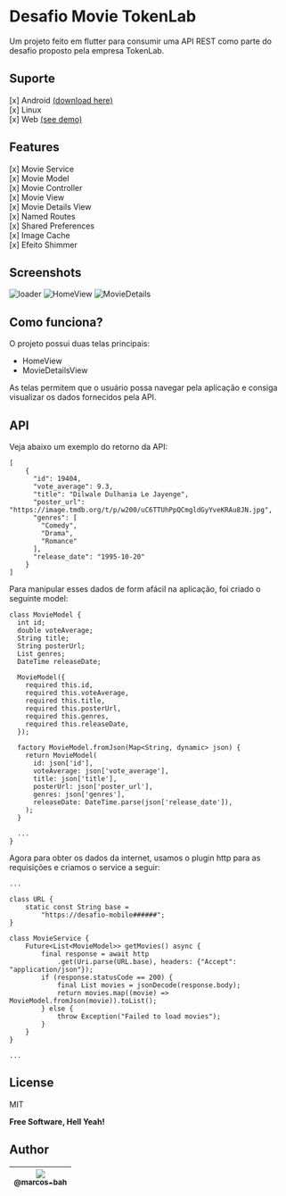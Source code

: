 # Desafio Movie TokenLab

Um projeto feito em flutter para consumir uma API REST como parte do desafio proposto pela empresa TokenLab.

## Suporte

[x] Android [(download here)](https://github.com/marcos-bah/desafio_movie_tokenlab/suites/4302938076/artifacts/112317294)  
[x] Linux  
[x] Web [(see demo)](https://marcos-bah.github.io/desafio_movie_tokenlab/#/)

## Features

[x] Movie Service  
[x] Movie Model  
[x] Movie Controller  
[x] Movie View  
[x] Movie Details View  
[x] Named Routes  
[x] Shared Preferences  
[x] Image Cache  
[x] Efeito Shimmer

## Screenshots

![loader](https://github.com/marcos-bah/desafio_movie_tokenlab/blob/main/docs/loader.png)
![HomeView](https://github.com/marcos-bah/desafio_movie_tokenlab/blob/main/docs/home.png)
![MovieDetails](https://github.com/marcos-bah/desafio_movie_tokenlab/blob/main/docs/details.png)

## Como funciona?

O projeto possui duas telas principais:

- HomeView
- MovieDetailsView

As telas permitem que o usuário possa navegar pela aplicação e consiga visualizar os dados fornecidos pela API.

## API

Veja abaixo um exemplo do retorno da API:

```
[
    {
      "id": 19404,
      "vote_average": 9.3,
      "title": "Dilwale Dulhania Le Jayenge",
      "poster_url": "https://image.tmdb.org/t/p/w200/uC6TTUhPpQCmgldGyYveKRAu8JN.jpg",
      "genres": [
        "Comedy",
        "Drama",
        "Romance"
      ],
      "release_date": "1995-10-20"
    }
]
```

Para manipular esses dados de form afácil na aplicação, foi criado o seguinte model:

```
class MovieModel {
  int id;
  double voteAverage;
  String title;
  String posterUrl;
  List genres;
  DateTime releaseDate;

  MovieModel({
    required this.id,
    required this.voteAverage,
    required this.title,
    required this.posterUrl,
    required this.genres,
    required this.releaseDate,
  });

  factory MovieModel.fromJson(Map<String, dynamic> json) {
    return MovieModel(
      id: json['id'],
      voteAverage: json['vote_average'],
      title: json['title'],
      posterUrl: json['poster_url'],
      genres: json['genres'],
      releaseDate: DateTime.parse(json['release_date']),
    );
  }

  ...
}
```

Agora para obter os dados da internet, usamos o plugin http para as requisições e criamos o service a seguir:

```
...

class URL {
    static const String base =
        "https://desafio-mobile######";
}

class MovieService {
    Future<List<MovieModel>> getMovies() async {
        final response = await http
            .get(Uri.parse(URL.base), headers: {"Accept": "application/json"});
        if (response.statusCode == 200) {
            final List movies = jsonDecode(response.body);
            return movies.map((movie) => MovieModel.fromJson(movie)).toList();
        } else {
            throw Exception("Failed to load movies");
        }
    }
}

...
```

## License

MIT

**Free Software, Hell Yeah!**

## Author

| [<img src="https://avatars3.githubusercontent.com/u/49887610?s=96&v=4"><br><sub>@marcos-bah</sub>](https://github.com/marcos-bah) |
| :-------------------------------------------------------------------------------------------------------------------------------: |
